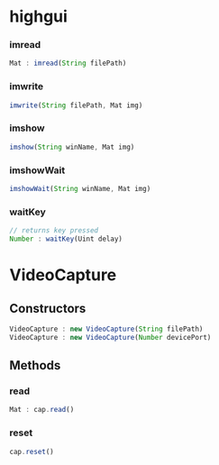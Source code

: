 # highgui

<a name="imread"></a>

### imread
``` javascript
Mat : imread(String filePath)
```

<a name="imwrite"></a>

### imwrite
``` javascript
imwrite(String filePath, Mat img)
```

<a name="imshow"></a>

### imshow
``` javascript
imshow(String winName, Mat img)
```

<a name="imshowWait"></a>

### imshowWait
``` javascript
imshowWait(String winName, Mat img)
```

<a name="waitKey"></a>

### waitKey
``` javascript
// returns key pressed
Number : waitKey(Uint delay)
```

<a name="VideoCapture"></a>

# VideoCapture

<a name="VideoCapture.constructors"></a>

## Constructors
``` javascript
VideoCapture : new VideoCapture(String filePath)
VideoCapture : new VideoCapture(Number devicePort)
```
## Methods

<a name="VideoCapture.read"></a>

### read
``` javascript
Mat : cap.read()
```

<a name="VideoCapture.reset"></a>

### reset
``` javascript
cap.reset()
```
